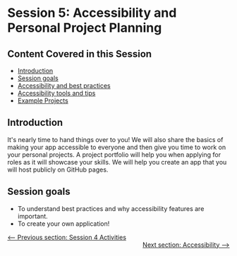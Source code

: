 # Session 5: Accessibility and Personal Project Planning

## Content Covered in this Session

- [Introduction](#Introduction)
- [Session goals](#Session-goals)
- [Accessibility and best practices](intro_to_accessibility.md)
- [Accessibility tools and tips](accessibility_tools_tips.md)
- [Example Projects](project_planning.md)

## Introduction

It's nearly time to hand things over to you! We will also share the basics of making your app
accessible to everyone and then give you time to work on your personal projects.
A project portfolio will help you when applying for roles as it will showcase your skills.
We will help you create an app that you will host publicly on GitHub pages.

## Session goals

- To understand best practices and why accessibility features are important.
- To create your own application!

<div style="width: 100%">
<a href='session4-activities.md'><-- Previous section: Session 4 Activities</a>
<div align="right"><a href='intro_to_accessibility.md'>Next section: Accessibility --></a></div>
</div>
